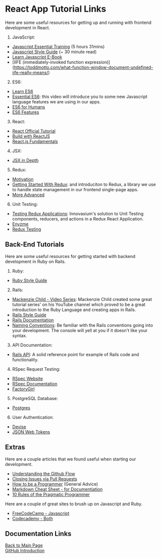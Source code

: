 # React App Tutorial Links

Here are some useful resources for getting up and running with frontend development in React.

1. JavaScript:
 - [Javascript Essential Training](https://www.lynda.com/JavaScript-tutorials/JavaScript-Essential-Training/81266-2.html?srchtrk=index:1%0Alinktypeid:2%0Aq:javascript%2Bessential%2Btraining%0Apage:1%0As:relevance%0Asa:true%0Aproducttypeid:2)  (5 hours 31mins) 
 - [Javascript Style Guide](https://github.com/airbnb/javascript) (~ 30 minute read)
 - [Learn Javascript E-Book](https://gitbookio.gitbooks.io/javascript/content/)
 - [IIFE (immediately-invoked function expression)] (https://toddmotto.com/what-function-window-document-undefined-iife-really-means/)
2. ES6:
 - [Learn ES6](https://egghead.io/courses/learn-es6-ecmascript-2015?utm_source=drip&utm_medium=email&utm_campaign=learn-es6)
 - [Essential ES6](https://www.youtube.com/watch?v=CozSF5abcTA): this video will introduce you to some new Javascript language features we are using in our apps. 
 - [ES6 for Humans](https://github.com/metagrover/ES6-for-humans)
 - [ES6 Features](http://es6-features.org/)
3. React:
 - [React Official Tutorial](http://facebook.github.io/react/docs/tutorial.html)
 - [Build with ReactJS](http://buildwithreact.com/#articles)
 - [React.js Fundamentals](http://courses.reactjsprogram.com/courses/reactjsfundamentals)
4. JSX:
 - [JSX in Depth](https://facebook.github.io/react/docs/jsx-in-depth.html)
5. Redux:
 - [Motivation](http://redux.js.org/docs/introduction/Motivation.html)
 - [Getting Started With Redux](https://egghead.io/series/getting-started-with-redux): and introduciton to Redux, a library we use to handle state management in our frontend single-page apps.
 - [More Advanced](https://egghead.io/courses/building-react-applications-with-idiomatic-redux)
6. Unit Testing:
 - [Testing Redux Applications](http://randycoulman.com/blog/2016/03/15/testing-redux-applications/): Innovasium's solution to Unit Testing components, reducers, and actions in a Redux React Application.
 - [Enyzme](http://airbnb.io/enzyme/index.html)
 - [Redux Testing](http://redux.js.org/docs/recipes/WritingTests.html)

## Back-End Tutorials

Here are some useful resources for getting started with backend development in Ruby on Rails.

1. Ruby:
 - [Ruby Style Guide](https://github.com/bbatsov/ruby-style-guide)
2. Rails:
 - [Mackenzie Child - Video Series](https://www.youtube.com/user/mackenziechild): Mackenzie Child created some great tutorial series' on his YouTube channel which proved to be a great introduction to the Ruby Language and creating apps in Rails.
 - [Rails Style Guide](https://github.com/bbatsov/rails-style-guide)
 - [Rails Documentation](http://guides.rubyonrails.org/index.html)
 - [Naming Conventions](https://gist.github.com/iangreenleaf/b206d09c587e8fc6399e): Be familiar with the Rails conventions going into your development. The console will yell at you if it doesn't like your syntax.
3. API Documentation:
 - [Rails API](http://api.rubyonrails.org/): A solid reference point for example of Rails code and functionality.
4. RSpec Request Testing:
 - [RSpec Website](http://rspec.info/)
 - [RSpec Documentation](https://relishapp.com/rspec)
 - [FactoryGirl](https://github.com/thoughtbot/factory_girl)
5. PostgreSQL Database:
 - [Postgres](https://www.postgresql.org/)
6. User Authentication:
 - [Devise](https://github.com/plataformatec/devise)
 - [JSON Web Tokens](https://jwt.io/)

## Extras

Here are a couple articles that we found useful when starting our development.

 - [Understanding the Github Flow](https://guides.github.com/introduction/flow/index.html)
 - [Closing Issues via Pull Requests](https://github.com/blog/1506-closing-issues-via-pull-requests)
 - [How to be a Programmer](https://github.com/braydie/HowToBeAProgrammer) (General Advice)
 - [Markdown Cheat Sheet - for Documentiation](https://github.com/adam-p/markdown-here/wiki/Markdown-Cheatsheet)
 - [10 Rules of the Pragmatic Programmer](http://blog.sukria.net/2012/01/06/the-10-rules-of-the-pragmatic-programmer/)

Here are a couple of great sites to brush up on Javascript and Ruby.

 - [FreeCodeCamp - Javascript](https://www.freecodecamp.com/challenges/learn-how-free-code-camp-works)
 - [Codecademy - Both](https://www.codecademy.com/)

## Documentation Links

[Back to Main Page](../README.md)  
[GitHub Introduction](github.md)
